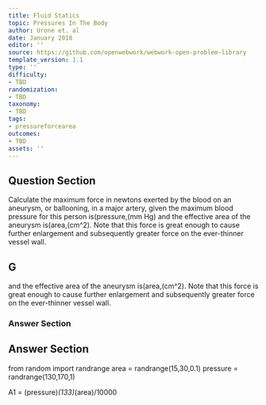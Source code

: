 ```yaml
---
title: Fluid Statics
topic: Pressures In The Body
author: Urone et. al
date: January 2018
editor: ''
source: https://github.com/openwebwork/webwork-open-problem-library
template_version: 1.1
type: ''
difficulty:
- TBD
randomization:
- TBD
taxonomy:
- TBD
tags:
- pressureforcearea
outcomes:
- TBD
assets: ''
---
```


## Question Section 

Calculate the maximum force in newtons exerted by the blood on an aneurysm, or ballooning, in a major artery, given the maximum blood pressure for this person is(pressure,(mm Hg) and the effective area of the aneurysm is(area,(cm^2). Note that this force is great enough to cause further enlargement and subsequently greater force on the ever-thinner vessel wall.

## G
and the effective area of the aneurysm is(area,(cm^2). Note that this force is great enough to cause further enlargement and subsequently greater force on the ever-thinner vessel wall.
### Answer Section


## Answer Section

from random import randrange
area = randrange(15,30,0.1)
pressure = randrange(130,170,1)

A1 = (pressure)*(133)*(area)/10000